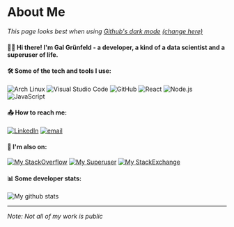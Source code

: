 # About Me

_This page looks best when using [Github's dark mode](https://twitter.com/github/status/1336362679506784256) [(change here)](https://github.com/settings/appearance)_

#### 👋🏻 Hi there! I'm Gal Grünfeld - a developer, a kind of a data scientist and a superuser of life.

#### 🛠️ Some of the tech and tools I use:

![Arch Linux](http://img.shields.io/badge/-Arch%20Linux-informational?style=for-the-badge&logo=arch-linux&logoColor=white)
![Visual Studio Code](http://img.shields.io/badge/-VS%20Code-informational?style=for-the-badge&logo=visual-studio-code&logoColor=white)
![GitHub](http://img.shields.io/badge/-Github-informational?style=for-the-badge&logo=github&logoColor=white)
![React](http://img.shields.io/badge/-React-informational?style=for-the-badge&logo=react&logoColor=white)
![Node.js](http://img.shields.io/badge/-Node.js-informational?style=for-the-badge&logo=node.js&logoColor=white)
![JavaScript](http://img.shields.io/badge/-Javascript-informational?style=for-the-badge&logo=javascript&logoColor=white)

<!--
#### Personal setup
![Manjaro](http://img.shields.io/badge/-Manjaro-informational?style=for-the-badge&logo=manjaro&logoColor=white)
![KDE](http://img.shields.io/badge/-KDE-informational?style=for-the-badge&logo=KDE&logoColor=white)
-->

#### 📤 How to reach me:

[![LinkedIn](http://img.shields.io/badge/-LinkedIn-informational?style=for-the-badge&logo=linkedin&logoColor=white)](https://linkedin.com/in/galgreenfield)
[![email](http://img.shields.io/badge/-Email-informational?style=for-the-badge&logo=gmail&logoColor=white)](mailto:galgreenfield@gmail.com)

#### 💬 I'm also on:

[![My StackOverflow](http://img.shields.io/badge/-StackOverflow-informational?style=for-the-badge&logo=Stack-Overflow&logoColor=white)](https://stackoverflow.com/users/5094787/gal-gr%c3%bcnfeld)
[![My Superuser](http://img.shields.io/badge/-SuperUser-informational?style=for-the-badge&logo=super-user&logoColor=white)](https://superuser.com/users/630055/gal-gr%c3%bcnfeld)
[![My StackExchange](http://img.shields.io/badge/-StackExchange-informational?style=for-the-badge&logo=stack-exchange&logoColor=white)](https://stackexchange.com/users/6594572/gal-gr%c3%bcnfeld?tab=accounts)

#### 📊 Some developer stats:

![My github stats](https://github-readme-stats.vercel.app/api?username=GalGreenfield&title_color=c9d1d9&text_color=c9d1d9&link_color=58a6ff&bg_color=0d1117&hide_border=true&count_private=true&show_icons=true&include_all_commits=true)

---

_Note: Not all of my work is public_
